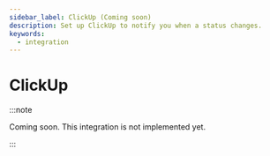 ```yaml
---
sidebar_label: ClickUp (Coming soon)
description: Set up ClickUp to notify you when a status changes.
keywords:
  - integration
---
```


# ClickUp

:::note

Coming soon. This integration is not implemented yet.

:::
